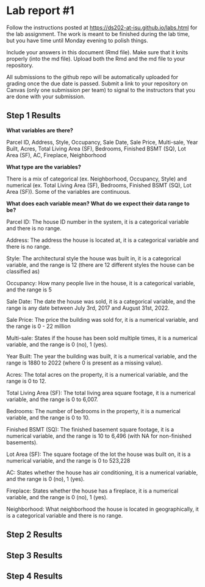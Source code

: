 
<!-- README.md is generated from README.Rmd. Please edit the README.Rmd file -->

# Lab report \#1

Follow the instructions posted at
<https://ds202-at-isu.github.io/labs.html> for the lab assignment. The
work is meant to be finished during the lab time, but you have time
until Monday evening to polish things.

Include your answers in this document (Rmd file). Make sure that it
knits properly (into the md file). Upload both the Rmd and the md file
to your repository.

All submissions to the github repo will be automatically uploaded for
grading once the due date is passed. Submit a link to your repository on
Canvas (only one submission per team) to signal to the instructors that
you are done with your submission.

## Step 1 Results

**What variables are there?**

Parcel ID, Address, Style, Occupancy, Sale Date, Sale Price, Multi-sale,
Year Built, Acres, Total Living Area (SF), Bedrooms, Finished BSMT (SQ),
Lot Area (SF), AC, Fireplace, Neighborhood

**What type are the variables?**

There is a mix of categorical (ex. Neighborhood, Occupancy, Style) and
numerical (ex. Total Living Area (SF), Bedrooms, Finished BSMT (SQ), Lot
Area (SF)). Some of the variables are continuous.

**What does each variable mean? What do we expect their data range to
be?**

Parcel ID: The house ID number in the system, it is a categorical
variable and there is no range.

Address: The address the house is located at, it is a categorical
variable and there is no range.

Style: The architectural style the house was built in, it is a
categorical variable, and the range is 12 (there are 12 different styles
the house can be classified as)

Occupancy: How many people live in the house, it is a categorical
variable, and the range is 5

Sale Date: The date the house was sold, it is a categorical variable,
and the range is any date between July 3rd, 2017 and August 31st, 2022.

Sale Price: The price the building was sold for, it is a numerical
variable, and the range is 0 - 22 million

Multi-sale: States if the house has been sold multiple times, it is a
numerical variable, and the range is 0 (no), 1 (yes).

Year Built: The year the building was built, it is a numerical variable,
and the range is 1880 to 2022 (where 0 is present as a missing value).

Acres: The total acres on the property, it is a numerical variable, and
the range is 0 to 12.

Total Living Area (SF): The total living area square footage, it is a
numerical variable, and the range is 0 to 6,007.

Bedrooms: The number of bedrooms in the property, it is a numerical
variable, and the range is 0 to 10.

Finished BSMT (SQ): The finished basement square footage, it is a
numerical variable, and the range is 10 to 6,496 (with NA for
non-finished basements).

Lot Area (SF): The square footage of the lot the house was built on, it
is a numerical variable, and the range is 0 to 523,228

AC: States whether the house has air conditioning, it is a numerical
variable, and the range is 0 (no), 1 (yes).

Fireplace: States whether the house has a fireplace, it is a numerical
variable, and the range is 0 (no), 1 (yes).

Neighborhood: What neighborhood the house is located in geographically,
it is a categorical variable and there is no range.

## Step 2 Results

## Step 3 Results

## Step 4 Results
